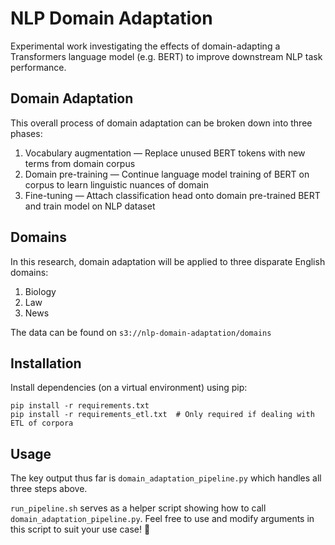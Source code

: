 # NLP Domain Adaptation

Experimental work investigating the effects of domain-adapting a Transformers language model (e.g. BERT) to improve downstream NLP task performance.

## Domain Adaptation
This overall process of domain adaptation can be broken down into three phases:
1. Vocabulary augmentation — Replace unused BERT tokens with new terms from domain corpus
2. Domain pre-training — Continue language model training of BERT on corpus to learn linguistic nuances of domain
3. Fine-tuning — Attach classification head onto domain pre-trained BERT and train model on NLP dataset

## Domains
In this research, domain adaptation will be applied to three disparate English domains:
1. Biology
2. Law
3. News

The data can be found on `s3://nlp-domain-adaptation/domains`


## Installation
Install dependencies (on a virtual environment) using pip:
```
pip install -r requirements.txt
pip install -r requirements_etl.txt  # Only required if dealing with ETL of corpora
```

## Usage
The key output thus far is `domain_adaptation_pipeline.py` which handles all three steps above.

`run_pipeline.sh` serves as a helper script showing how to call `domain_adaptation_pipeline.py`. Feel free to use and modify arguments in this script to suit your use case! 🚀
